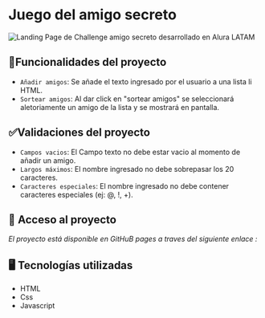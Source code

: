 # Juego del amigo secreto

![Landing Page de Challenge amigo secreto desarrollado en Alura LATAM]([https://imgur.com/a/FvPylAV](https://github.com/Portafolio-2o25/challenge-amigo-secreto/blob/aada385d2323d32f35cf5d10d657207056c5d4fb/LandingPageChallenge.png))

## :hammer:Funcionalidades del proyecto

- `Añadir amigos`: Se añade el texto ingresado por el usuario a una lista li HTML.
- `Sortear amigos`: Al dar click en "sortear amigos" se seleccionará aletoriamente un amigo de la lista y se mostrará en pantalla.

## :white_check_mark:Validaciones del proyecto

- `Campos vacios`: El Campo texto no debe estar vacio al momento de añadir un amigo.
- `Largos máximos`: El nombre ingresado no debe sobrepasar los 20 caracteres.
- `Caracteres especiales`: El nombre ingresado no debe contener caracteres especiales (ej: @, !, +).

## :open_file_folder: Acceso al proyecto

*El proyecto está disponible en GitHuB pages a traves del siguiente enlace :*


## :desktop_computer: Tecnologías utilizadas

+ HTML
+ Css
+ Javascript
